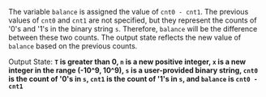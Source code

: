The variable `balance` is assigned the value of `cnt0 - cnt1`. The previous values of `cnt0` and `cnt1` are not specified, but they represent the counts of '0's and '1's in the binary string `s`. Therefore, `balance` will be the difference between these two counts. The output state reflects the new value of `balance` based on the previous counts.

Output State: **`T` is greater than 0, `n` is a new positive integer, `x` is a new integer in the range (-10^9, 10^9), `s` is a user-provided binary string, `cnt0` is the count of '0's in `s`, `cnt1` is the count of '1's in `s`, and `balance` is `cnt0 - cnt1`**